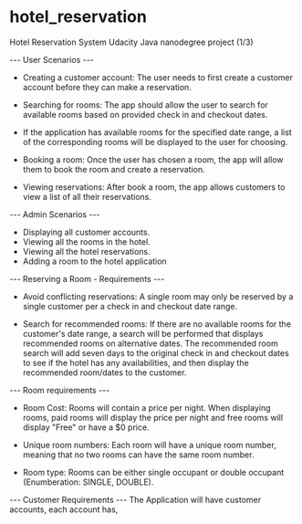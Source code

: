 # hotel_reservation

Hotel Reservation System
Udacity Java nanodegree project (1/3) 

--- User Scenarios ---
* Creating a customer account: 
  The user needs to first create a customer account 
  before they can make a reservation.
  
* Searching for rooms: 
  The app should allow the user to search for available rooms
  based on provided check in and checkout dates. 
  
 * If the application has available rooms for the specified date
  range, a list of the corresponding rooms will be displayed to
  the user for choosing.
  
* Booking a room: 
  Once the user has chosen a room, the app will allow them to
  book the room and create a reservation.
  
* Viewing reservations: 
  After book a room, the app allows customers to view a list
  of all their reservations.
  

--- Admin Scenarios ---
* Displaying all customer accounts.
* Viewing all the rooms in the hotel.
* Viewing all the hotel reservations.
* Adding a room to the hotel application


--- Reserving a Room - Requirements ---
* Avoid conflicting reservations: 
  A single room may only be reserved by a single customer per
  a check in and checkout date range. 
  
* Search for recommended rooms:
  If there are no available rooms for the customer's date
  range, a search will be performed that displays recommended
  rooms on alternative dates.  The recommended room search 
  will add seven days to the original check in and checkout
  dates to see if the hotel has any availabilities, and then
  display the recommended room/dates to the customer. 
  
--- Room requirements ---
* Room Cost:
  Rooms will contain a price per night. When displaying rooms, 
  paid rooms will display the price per night and free rooms
  will display "Free" or have a $0 price. 
  
* Unique room numbers:
  Each room will have a unique room number, meaning that no
  two rooms can have the same room number.
  
* Room type: 
  Rooms can be either single occupant or double occupant
  (Enumberation: SINGLE, DOUBLE).
  

--- Customer Requirements ---
  The Application will have customer accounts, 
  each account has,
  
